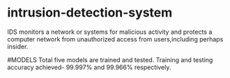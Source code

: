 # intrusion-detection-system
IDS monitors a network or systems for malicious activity and protects a computer network from unauthorized access from users,including perhaps insider.

#MODELS
Total five models are trained and tested.
Training and testing accuracy achieved- 99.997% and 99.966% respectively.
